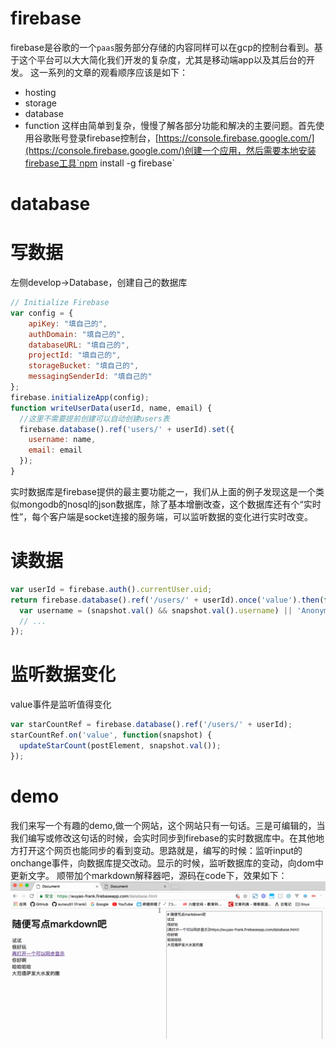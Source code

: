 # firebase
firebase是谷歌的一个`paas`服务部分存储的内容同样可以在gcp的控制台看到。基于这个平台可以大大简化我们开发的复杂度，尤其是移动端app以及其后台的开发。
这一系列的文章的观看顺序应该是如下：
- hosting
- storage
- database
- function
这样由简单到复杂，慢慢了解各部分功能和解决的主要问题。首先使用谷歌账号登录firebase控制台，[https://console.firebase.google.com/](https://console.firebase.google.com/)创建一个应用，然后需要本地安装firebase工具`npm install -g firebase`
# database
# 写数据
左侧develop->Database，创建自己的数据库  
```JavaScript
// Initialize Firebase
var config = {
    apiKey: "填自己的",
    authDomain: "填自己的",
    databaseURL: "填自己的",
    projectId: "填自己的",
    storageBucket: "填自己的",
    messagingSenderId: "填自己的"
};
firebase.initializeApp(config);
function writeUserData(userId, name, email) {
  //这里不需要提前创建可以自动创建users表
  firebase.database().ref('users/' + userId).set({
	username: name,
	email: email
  });
}
```
实时数据库是firebase提供的最主要功能之一，我们从上面的例子发现这是一个类似mongodb的nosql的json数据库，除了基本增删改查，这个数据库还有个“实时性”，每个客户端是socket连接的服务端，可以监听数据的变化进行实时改变。 

# 读数据
```javascript
var userId = firebase.auth().currentUser.uid;
return firebase.database().ref('/users/' + userId).once('value').then(function(snapshot) {
  var username = (snapshot.val() && snapshot.val().username) || 'Anonymous';
  // ...
});
```
# 监听数据变化
value事件是监听值得变化
```javascript
var starCountRef = firebase.database().ref('/users/' + userId);
starCountRef.on('value', function(snapshot) {
  updateStarCount(postElement, snapshot.val());
});
``` 
# demo
我们来写一个有趣的demo,做一个网站，这个网站只有一句话。三是可编辑的，当我们编写或修改这句话的时候，会实时同步到firebase的实时数据库中。在其他地方打开这个网页也能同步的看到变动。思路就是，编写的时候：监听input的onchange事件，向数据库提交改动。显示的时候，监听数据库的变动，向dom中更新文字。
顺带加个markdown解释器吧，源码在code下，效果如下：
![image](img/fire_database.gif)

